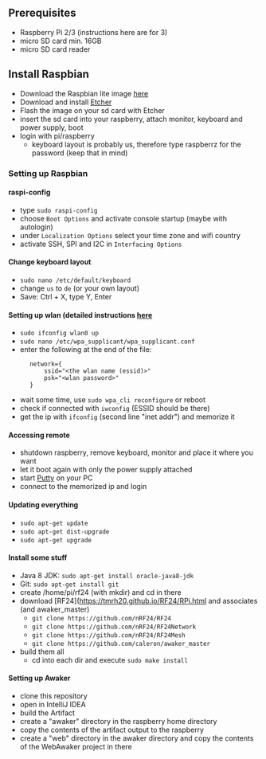 ## Prerequisites
* Raspberry Pi 2/3 (instructions here are for 3)
* micro SD card min. 16GB 
* micro SD card reader

## Install Raspbian
 * Download the Raspbian lite image [here](https://www.raspberrypi.org/downloads/raspbian/)
 * Download and install [Etcher](https://etcher.io/)
 * Flash the image on your sd card with Etcher
 * insert the sd card into your raspberry, attach monitor, keyboard and power supply, boot
 * login with pi/raspberry 
   * keyboard layout is probably us, therefore type raspberrz for the password (keep that in mind)

### Setting up Raspbian
#### raspi-config
 * type `sudo raspi-config`
 * choose `Boot Options` and activate console startup (maybe with autologin)
 * under `Localization Options` select your time zone and wifi country
 * activate SSH, SPI and I2C in `Interfacing Options`
   
#### Change keyboard layout
 * `sudo nano /etc/default/keyboard`
 * change `us` to `de` (or your own layout)
 * Save: Ctrl + X, type Y, Enter
   
#### Setting up wlan (detailed instructions [here](https://www.raspberrypi.org/documentation/configuration/wireless/wireless-cli.md)
 * `sudo ifconfig wlan0 up`
 * `sudo nano /etc/wpa_supplicant/wpa_supplicant.conf`
 * enter the following at the end of the file:

```
      network={
          ssid="<the wlan name (essid)>"
          psk="<wlan password>"
      }
```

 * wait some time, use `sudo wpa_cli reconfigure` or reboot
 * check if connected with `iwconfig` (ESSID should be there)
 * get the ip with `ifconfig` (second line "inet addr") and memorize it
 
#### Accessing remote
* shutdown raspberry, remove keyboard, monitor and place it where you want
* let it boot again with only the power supply attached
* start [Putty](http://www.putty.org/) on your PC
* connect to the memorized ip and login
 
#### Updating everything
* `sudo apt-get update`
* `sudo apt-get dist-upgrade`
* `sudo apt-get upgrade`

#### Install some stuff
* Java 8 JDK: `sudo apt-get install oracle-java8-jdk`
* Git: `sudo apt-get install git`
* create /home/pi/rf24 (with mkdir) and cd in there
* download [RF24](https://tmrh20.github.io/RF24/RPi.html and associates (and awaker_master)
  * `git clone https://github.com/nRF24/RF24`
  * `git clone https://github.com/nRF24/RF24Network`
  * `git clone https://github.com/nRF24/RF24Mesh`
  * `git clone https://github.com/caleron/awaker_master`
* build them all
  * cd into each dir and execute `sudo make install`
  
#### Setting up Awaker 
* clone this repository
* open in IntelliJ IDEA
* build the Artifact
* create a "awaker" directory in the raspberry home directory
* copy the contents of the artifact output to the raspberry
* create a "web" directory in the awaker directory and copy the contents of the WebAwaker project in there
